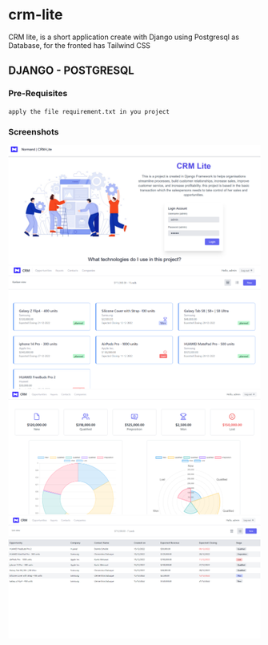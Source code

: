 # crm-lite
CRM lite, is a short application create with Django using Postgresql as Database, for the fronted has Tailwind CSS


## DJANGO - POSTGRESQL
### Pre-Requisites
`apply the file requirement.txt in you project`


### Screenshots
![alt text](https://github.com/Nor-Mand/crm-lite/blob/main/media/picture_bg.png)
![alt text](https://github.com/Nor-Mand/crm-lite/blob/main/media/picture_2.png)
![alt text](https://github.com/Nor-Mand/crm-lite/blob/main/media/picture_3.png)
![alt text](https://github.com/Nor-Mand/crm-lite/blob/main/media/picture_4.png)

